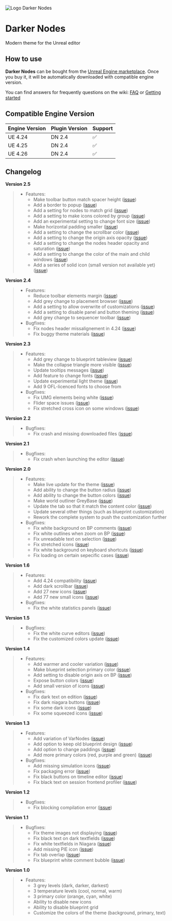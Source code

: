 ![Logo Darker Nodes](https://user-images.githubusercontent.com/4563971/101672049-a502fe00-3a55-11eb-9ed8-ebdd0839ba86.png)

# Darker Nodes
Modern theme for the Unreal editor

## How to use

**Darker Nodes** can be bought from the [Unreal Engine marketplace](https://www.unrealengine.com/marketplace/en-US/slug/darker-nodes). Once you buy it, it will be automatically downloaded with compatible engine version.

You can find answers for frequently questions on the wiki: [FAQ](https://github.com/TheHerobrine/DarkerNodes/wiki/FAQ) or [Getting started](https://github.com/TheHerobrine/DarkerNodes/wiki/Getting-started)

## Compatible Engine Version

Engine Version | Plugin Version | Support
-------------- | -------------- | ----
UE 4.24 | DN 2.4 | ✅
UE 4.25 | DN 2.4 | ✅
UE 4.26 | DN 2.4 | ✅

## Changelog

**Version 2.5**
> - Features:
>   - Make toolbar button match spacer height ([issue](https://github.com/TheHerobrine/DarkerNodes/issues/112))
>   - Add a border to popup ([issue](https://github.com/TheHerobrine/DarkerNodes/issues/110))
>   - Add a setting for nodes to match grid ([issue](https://github.com/TheHerobrine/DarkerNodes/issues/109))
>   - Add a setting to make icons colored by group ([issue](https://github.com/TheHerobrine/DarkerNodes/issues/108))
>   - Add an experimental setting to change font size ([issue](https://github.com/TheHerobrine/DarkerNodes/issues/106))
>   - Make horizontal padding smaller ([issue](https://github.com/TheHerobrine/DarkerNodes/issues/105))
>   - Add a setting to change the scrollbar color ([issue](https://github.com/TheHerobrine/DarkerNodes/issues/104))
>   - Add a setting to change the origin axis opacity ([issue](https://github.com/TheHerobrine/DarkerNodes/issues/103))
>   - Add a setting to change the nodes header opacity and saturation ([issue](https://github.com/TheHerobrine/DarkerNodes/issues/102))
>   - Add a setting to change the color of the main and child windows ([issue](https://github.com/TheHerobrine/DarkerNodes/issues/101))
>   - Add a series of solid icon (small version not available yet) ([issue](https://github.com/TheHerobrine/DarkerNodes/issues/6))

**Version 2.4**
> - Features:
>   - Reduce toolbar elements margin ([issue](https://github.com/TheHerobrine/DarkerNodes/issues/96))
>   - Add grey change to placement browser ([issue](https://github.com/TheHerobrine/DarkerNodes/issues/95))
>   - Add a setting to allow overwrite of customizations ([issue](https://github.com/TheHerobrine/DarkerNodes/issues/94))
>   - Add a setting to disable panel and button theming ([issue](https://github.com/TheHerobrine/DarkerNodes/issues/92))
>   - Add grey change to sequencer toolbar ([issue](https://github.com/TheHerobrine/DarkerNodes/issues/87))
> - Bugfixes:
>   - Fix nodes header missalignement in 4.24 ([issue](https://github.com/TheHerobrine/DarkerNodes/issues/91))
>   - Fix buggy theme materials ([issue](https://github.com/TheHerobrine/DarkerNodes/issues/79))

**Version 2.3**
> - Features:
>   - Add grey change to blueprint tableview ([issue](https://github.com/TheHerobrine/DarkerNodes/issues/86))
>   - Make the collapse triangle more visible ([issue](https://github.com/TheHerobrine/DarkerNodes/issues/78))
>   - Update tooltips messages ([issue](https://github.com/TheHerobrine/DarkerNodes/issues/78))
>   - Add feature to change fonts ([issue](https://github.com/TheHerobrine/DarkerNodes/issues/70))
>   - Update experimental light theme ([issue](https://github.com/TheHerobrine/DarkerNodes/issues/17))
>   - Add 9 OFL-licenced fonts to choose from
> - Bugfixes:
>   - Fix UMG elements being white ([issue](https://github.com/TheHerobrine/DarkerNodes/issues/80))
>   - Flider space issues ([issue](https://github.com/TheHerobrine/DarkerNodes/issues/76))
>   - Fix stretched cross icon on some windows ([issue](https://github.com/TheHerobrine/DarkerNodes/issues/75))

**Version 2.2**
> - Bugfixes:
>   - Fix crash and missing downloaded files ([issue](https://github.com/TheHerobrine/DarkerNodes/issues/73))

**Version 2.1**
> - Bugfixes:
>   - Fix crash when launching the editor ([issue](https://github.com/TheHerobrine/DarkerNodes/issues/73))

**Version 2.0**
> - Features:
>   - Make live update for the theme ([issue](https://github.com/TheHerobrine/DarkerNodes/issues/23))
>   - Add ability to change the button radius ([issue](https://github.com/TheHerobrine/DarkerNodes/issues/68))
>   - Add ability to change the button colors ([issue](https://github.com/TheHerobrine/DarkerNodes/issues/66))
>   - Make world outliner GreyBase ([issue](https://github.com/TheHerobrine/DarkerNodes/issues/64))
>   - Update the tab so that it match the content color ([issue](https://github.com/TheHerobrine/DarkerNodes/issues/51))
>   - Update several other things (such as blueprint customization)
>   - Rework the complete system to push the customization further
> - Bugfixes:
>   - Fix white background on BP comments ([issue](https://github.com/TheHerobrine/DarkerNodes/issues/65))
>   - Fix white outlines when zoom on BP ([issue](https://github.com/TheHerobrine/DarkerNodes/issues/63))
>   - Fix unreadable text on selection ([issue](https://github.com/TheHerobrine/DarkerNodes/issues/61))
>   - Fix stretched icons ([issue](https://github.com/TheHerobrine/DarkerNodes/issues/60))
>   - Fix white background on keyboard shortcuts ([issue](https://github.com/TheHerobrine/DarkerNodes/issues/58))
>   - Fix loading on certain sepecific cases ([issue](https://github.com/TheHerobrine/DarkerNodes/issues/53))

**Version 1.6**
> - Features:
>   - Add 4.24 compatibility ([issue](https://github.com/TheHerobrine/DarkerNodes/issues/56))
>   - Add dark scrollbar ([issue](https://github.com/TheHerobrine/DarkerNodes/issues/50))
>   - Add 27 new icons ([issue](https://github.com/TheHerobrine/DarkerNodes/issues/43))
>   - Add 77 new small icons ([issue](https://github.com/TheHerobrine/DarkerNodes/issues/41))
> - Bugfixes:
>   - Fix the white statistics panels ([issue](https://github.com/TheHerobrine/DarkerNodes/issues/52))

**Version 1.5**
> - Bugfixes:
>   - Fix the white curve editors ([issue](https://github.com/TheHerobrine/DarkerNodes/issues/38))
>   - Fix the customized colors update ([issue](https://github.com/TheHerobrine/DarkerNodes/issues/39))

**Version 1.4**
> - Features:
>   - Add warmer and cooler variation ([issue](https://github.com/TheHerobrine/DarkerNodes/issues/37))
>   - Make blueprint selection primary color ([issue](https://github.com/TheHerobrine/DarkerNodes/issues/36))
>   - Add setting to disable origin axis on BP ([issue](https://github.com/TheHerobrine/DarkerNodes/issues/32))
>   - Expose button colors ([issue](https://github.com/TheHerobrine/DarkerNodes/issues/31))
>   - Add small version of icons ([issue](https://github.com/TheHerobrine/DarkerNodes/issues/4))
> - Bugfixes:
>   - Fix dark text on edition ([issue](https://github.com/TheHerobrine/DarkerNodes/issues/35))
>   - Fix dark niagara buttons ([issue](https://github.com/TheHerobrine/DarkerNodes/issues/34))
>   - Fix some dark icons ([issue](https://github.com/TheHerobrine/DarkerNodes/issues/33))
>   - Fix some squeezed icons ([issue](https://github.com/TheHerobrine/DarkerNodes/issues/30))

**Version 1.3**
> - Features:
>   - Add variation of VarNodes ([issue](https://github.com/TheHerobrine/DarkerNodes/issues/14))
>   - Add option to keep old blueprint design ([issue](https://github.com/TheHerobrine/DarkerNodes/issues/12))
>   - Add option to change paddings ([issue](https://github.com/TheHerobrine/DarkerNodes/issues/5))
>   - Add more primary colors (red, purple and green) ([issue](https://github.com/TheHerobrine/DarkerNodes/issues/15))
> - Bugfixes:
>   - Add missing simulation icons ([issue](https://github.com/TheHerobrine/DarkerNodes/issues/24))
>   - Fix packaging error ([issue](https://github.com/TheHerobrine/DarkerNodes/issues/25))
>   - Fix black buttons on timeline editor ([issue](https://github.com/TheHerobrine/DarkerNodes/issues/27))
>   - Fix black text on session frontend profiler ([issue](https://github.com/TheHerobrine/DarkerNodes/issues/28))

**Version 1.2**
> - Bugfixes:
>   - Fix blocking compilation error ([issue](https://github.com/TheHerobrine/DarkerNodes/issues/21))

**Version 1.1**
> - Bugfixes:
>   - Fix theme images not displaying ([issue](https://github.com/TheHerobrine/DarkerNodes/issues/7))
>   - Fix black text on dark textfields ([issue](https://github.com/TheHerobrine/DarkerNodes/issues/3))
>   - Fix white textfields in Niagara ([issue](https://github.com/TheHerobrine/DarkerNodes/issues/9))
>   - Add missing PIE icon ([issue](https://github.com/TheHerobrine/DarkerNodes/issues/11))
>   - Fix tab overlap ([issue](https://github.com/TheHerobrine/DarkerNodes/issues/10))
>   - Fix blueprint white comment bubble ([issue](https://github.com/TheHerobrine/DarkerNodes/issues/8))

**Version 1.0**
> - Features:
>   - 3 grey levels (dark, darker, darkest)
>   - 3 temperature levels (cool, normal, warm)
>   - 3 primary color (orange, cyan, white)
>   - Ability to disable new icons
>   - Ability to disable blueprint grid
>   - Customize the colors of the theme (background, primary, text)
